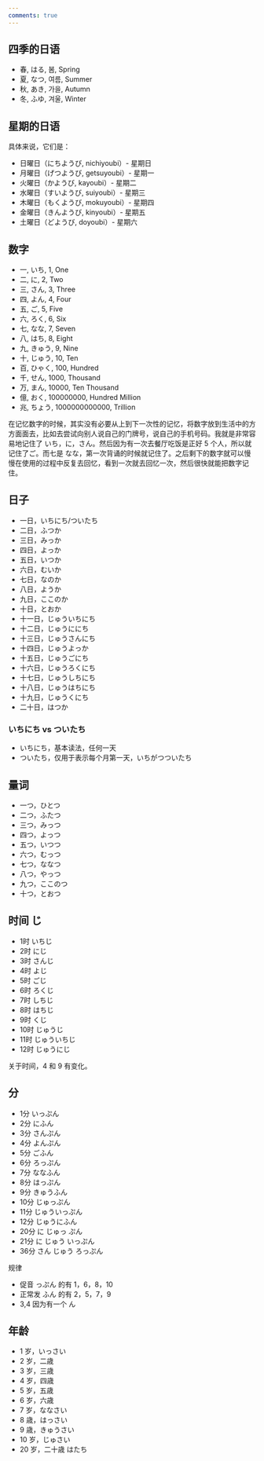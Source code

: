 ```yaml
---
comments: true
---
```


## 四季的日语

- 春, はる, 봄, Spring
- 夏, なつ, 여름, Summer
- 秋, あき, 가을, Autumn
- 冬, ふゆ, 겨울, Winter

## 星期的日语
具体来说，它们是：

- 日曜日（にちようび, nichiyoubi）- 星期日
- 月曜日（げつようび, getsuyoubi）- 星期一
- 火曜日（かようび, kayoubi）- 星期二
- 水曜日（すいようび, suiyoubi）- 星期三
- 木曜日（もくようび, mokuyoubi）- 星期四
- 金曜日（きんようび, kinyoubi）- 星期五
- 土曜日（どようび, doyoubi）- 星期六

## 数字

- 一, いち, 1, One
- 二, に, 2, Two
- 三, さん, 3, Three
- 四, よん, 4, Four
- 五, ご, 5, Five
- 六, ろく, 6, Six
- 七, なな, 7, Seven
- 八, はち, 8, Eight
- 九, きゅう, 9, Nine
- 十, じゅう, 10, Ten
- 百, ひゃく, 100, Hundred
- 千, せん, 1000, Thousand
- 万, まん, 10000, Ten Thousand
- 億, おく, 100000000, Hundred Million
- 兆, ちょう, 1000000000000, Trillion

在记忆数字的时候，其实没有必要从上到下一次性的记忆，将数字放到生活中的方方面面去，比如去尝试向别人说自己的门牌号，说自己的手机号码。我就是非常容易地记住了 いち，に，さん。然后因为有一次去餐厅吃饭是正好 5 个人，所以就记住了ご。而七是 なな，第一次背诵的时候就记住了。之后剩下的数字就可以慢慢在使用的过程中反复去回忆，看到一次就去回忆一次，然后很快就能把数字记住。

## 日子

- 一日，いちにち/ついたち
- 二日，ふつか
- 三日，みっか
- 四日，よっか
- 五日，いつか
- 六日，むいか
- 七日，なのか
- 八日，ようか
- 九日，ここのか
- 十日，とおか
- 十一日，じゅういちにち
- 十二日，じゅうににち
- 十三日，じゅうさんにち
- 十四日，じゅうよっか
- 十五日，じゅうごにち
- 十六日，じゅうろくにち
- 十七日，じゅうしちにち
- 十八日，じゅうはちにち
- 十九日，じゅうくにち
- 二十日，はつか

### いちにち vs ついたち

- いちにち，基本读法，任何一天
- ついたち，仅用于表示每个月第一天，いちがつついたち

## 量词

- 一つ，ひとつ
- 二つ，ふたつ
- 三つ，みっつ
- 四つ，よっつ
- 五つ，いつつ
- 六つ，むっつ
- 七つ，ななつ
- 八つ，やっつ
- 九つ，ここのつ
- 十つ，とおつ

## 时间 じ

- 1时 いちじ
- 2时 にじ
- 3时 さんじ
- 4时 よじ
- 5时 ごじ
- 6时 ろくじ
- 7时 しちじ
- 8时 はちじ
- 9时 くじ
- 10时 じゅうじ
- 11时 じゅういちじ
- 12时 じゅうにじ

关于时间，4 和 9 有变化。

## 分

- 1分 いっぷん
- 2分 にふん
- 3分 さんぷん
- 4分 よんぷん
- 5分 ごふん
- 6分 ろっぷん
- 7分 ななふん
- 8分 はっぷん
- 9分 きゅうふん
- 10分 じゅっぷん
- 11分 じゅういっぷん
- 12分 じゅうにふん
- 20分 に じゅっ ぷん
- 21分 に じゅう いっぷん
- 36分 さん じゅう ろっぷん

规律

- 促音 っぷん 的有 1，6，8，10
- 正常发 ふん 的有 2，5，7，9
- 3,4 因为有一个 ん

## 年龄

- 1 岁，いっさい
- 2 岁，二歳
- 3 岁，三歳
- 4 岁，四歳
- 5 岁，五歳
- 6 岁，六歳
- 7 岁，ななさい
- 8 歳，はっさい
- 9 歳，きゅうさい
- 10 岁，じゅさい
- 20 岁，二十歳 はたち

